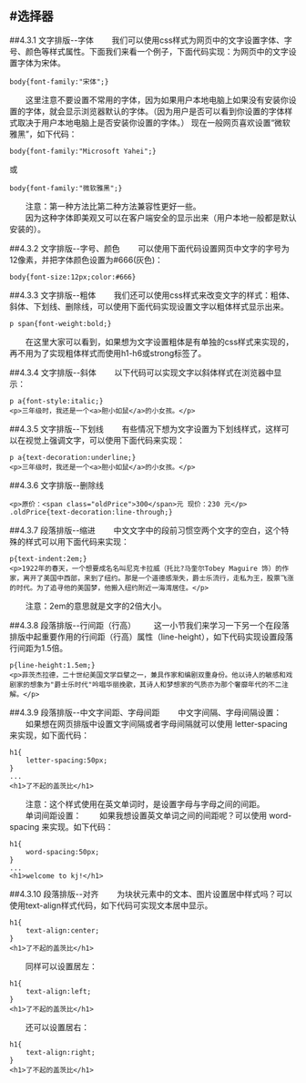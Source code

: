 #选择器
---
##4.3.1 文字排版--字体
&emsp;&emsp;我们可以使用css样式为网页中的文字设置字体、字号、颜色等样式属性。下面我们来看一个例子，下面代码实现：为网页中的文字设置字体为宋体。  
```
body{font-family:"宋体";}
```
&emsp;&emsp;这里注意不要设置不常用的字体，因为如果用户本地电脑上如果没有安装你设置的字体，就会显示浏览器默认的字体。（因为用户是否可以看到你设置的字体样式取决于用户本地电脑上是否安装你设置的字体。）
现在一般网页喜欢设置“微软雅黑”，如下代码：  
```
body{font-family:"Microsoft Yahei";}
```
或
```
body{font-family:"微软雅黑";}
```
&emsp;&emsp;注意：第一种方法比第二种方法兼容性更好一些。  
&emsp;&emsp;因为这种字体即美观又可以在客户端安全的显示出来（用户本地一般都是默认安装的）。  

##4.3.2 文字排版--字号、颜色
&emsp;&emsp;可以使用下面代码设置网页中文字的字号为12像素，并把字体颜色设置为#666(灰色)：
```
body{font-size:12px;color:#666}
```

##4.3.3 文字排版--粗体
&emsp;&emsp;我们还可以使用css样式来改变文字的样式：粗体、斜体、下划线、删除线，可以使用下面代码实现设置文字以粗体样式显示出来。  
```
p span{font-weight:bold;}
```
&emsp;&emsp;在这里大家可以看到，如果想为文字设置粗体是有单独的css样式来实现的，再不用为了实现粗体样式而使用h1-h6或strong标签了。  

##4.3.4 文字排版--斜体
&emsp;&emsp;以下代码可以实现文字以斜体样式在浏览器中显示：  
```
p a{font-style:italic;}
<p>三年级时，我还是一个<a>胆小如鼠</a>的小女孩。</p>
```

##4.3.5 文字排版--下划线
&emsp;&emsp;有些情况下想为文字设置为下划线样式，这样可以在视觉上强调文字，可以使用下面代码来实现：
```
p a{text-decoration:underline;}
<p>三年级时，我还是一个<a>胆小如鼠</a>的小女孩。</p>
```

##4.3.6 文字排版--删除线

```
<p>原价：<span class="oldPrice">300</span>元 现价：230 元</p> 
.oldPrice{text-decoration:line-through;}
```

##4.3.7 段落排版--缩进
&emsp;&emsp;中文文字中的段前习惯空两个文字的空白，这个特殊的样式可以用下面代码来实现：
```
p{text-indent:2em;}
<p>1922年的春天，一个想要成名名叫尼克卡拉威（托比?马奎尔Tobey Maguire 饰）的作家，离开了美国中西部，来到了纽约。那是一个道德感渐失，爵士乐流行，走私为王，股票飞涨的时代。为了追寻他的美国梦，他搬入纽约附近一海湾居住。</p>
```
&emsp;&emsp;注意：2em的意思就是文字的2倍大小。

##4.3.8 段落排版--行间距（行高）
&emsp;&emsp;这一小节我们来学习一下另一个在段落排版中起重要作用的行间距（行高）属性（line-height），如下代码实现设置段落行间距为1.5倍。  
```
p{line-height:1.5em;}
<p>菲茨杰拉德，二十世纪美国文学巨擘之一，兼具作家和编剧双重身份。他以诗人的敏感和戏剧家的想象为"爵士乐时代"吟唱华丽挽歌，其诗人和梦想家的气质亦为那个奢靡年代的不二注解。</p>
```
##4.3.9 段落排版--中文字间距、字母间距
&emsp;&emsp;中文字间隔、字母间隔设置：  
&emsp;&emsp;如果想在网页排版中设置文字间隔或者字母间隔就可以使用    letter-spacing 来实现，如下面代码：
```
h1{
    letter-spacing:50px;
}
...
<h1>了不起的盖茨比</h1>
```
&emsp;&emsp;注意：这个样式使用在英文单词时，是设置字母与字母之间的间距。  
&emsp;&emsp;单词间距设置：
&emsp;&emsp;如果我想设置英文单词之间的间距呢？可以使用 word-spacing 来实现。如下代码：
```
h1{
    word-spacing:50px;
}
...
<h1>welcome to kj!</h1>
```

##4.3.10 段落排版--对齐
&emsp;&emsp;为块状元素中的文本、图片设置居中样式吗？可以使用text-align样式代码，如下代码可实现文本居中显示。
```
h1{
    text-align:center;
}
<h1>了不起的盖茨比</h1>
```
&emsp;&emsp;同样可以设置居左：
```
h1{
    text-align:left;
}
<h1>了不起的盖茨比</h1>
```
&emsp;&emsp;还可以设置居右：
```
h1{
    text-align:right;
}
<h1>了不起的盖茨比</h1>
```









